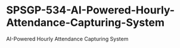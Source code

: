 # SPSGP-534-AI-Powered-Hourly-Attendance-Capturing-System
AI-Powered Hourly Attendance Capturing System
